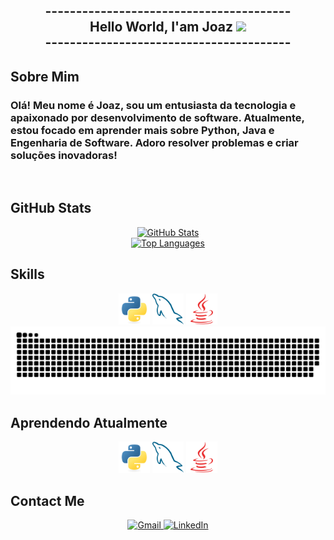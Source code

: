 ##                   <p  align="center">----------------------------------------<br> Hello World, I'am Joaz ![](https://komarev.com/ghpvc/?username=joaz0&color=red) <br>----------------------------------------<br> </p>


## Sobre Mim
### Olá! Meu nome é Joaz, sou um entusiasta da tecnologia e apaixonado por desenvolvimento de software. Atualmente, estou focado em aprender mais sobre Python, Java e Engenharia de Software. Adoro resolver problemas e criar soluções inovadoras!



<img src="https://i.pinimg.com/originals/c8/88/ec/c888ec0f20ad324bf182d51dbe767611.gif" alt="">

## GitHub Stats

<div align="center">
  <a href="https://github.com/joaz0">
    <img src="https://github-readme-stats.vercel.app/api?username=joaz0&layout=compact&theme=github_dark_dimmed&show_icons=true&hide_border=true" alt="GitHub Stats" />
  </a>
  <br>
  <a href="https://github.com/joaz0">
    <img src="https://github-readme-stats.vercel.app/api/top-langs/?username=joaz0&layout=compact&langs_count=7&theme=github_dark_dimmed&show_icons=true&hide_border=true" alt="Top Languages" />
  </a>

</div>


## Skills
<div align="center">
  <img src="https://raw.githubusercontent.com/devicons/devicon/ca28c779441053191ff11710fe24a9e6c23690d6/icons/python/python-original.svg" height="50" alt="Python">
  <img src="https://raw.githubusercontent.com/devicons/devicon/ca28c779441053191ff11710fe24a9e6c23690d6/icons/mysql/mysql-original.svg" height="50" alt="MySQL">
  <img src="https://raw.githubusercontent.com/devicons/devicon/ca28c779441053191ff11710fe24a9e6c23690d6/icons/java/java-plain.svg" height="50" alt="Java">
</div>


<div align="center">
  <img src="https://github.com/joaz0/joaz0/blob/output/github-contribution-grid-snake.svg" alt="Snake animation">
</div>

## Aprendendo Atualmente
<div align="center">
  <img src="https://raw.githubusercontent.com/devicons/devicon/ca28c779441053191ff11710fe24a9e6c23690d6/icons/python/python-original.svg" height="50" alt="Python">
  <img src="https://raw.githubusercontent.com/devicons/devicon/ca28c779441053191ff11710fe24a9e6c23690d6/icons/mysql/mysql-original.svg" height="50" alt="MySQL">
  <img src="https://raw.githubusercontent.com/devicons/devicon/ca28c779441053191ff11710fe24a9e6c23690d6/icons/java/java-plain.svg" height="50" alt="Java">
</div>
 
## Contact Me
<div align="center">
  <a href="mailto:joazrodrigues21@gmail.com">
    <img src="https://img.shields.io/badge/Gmail-D14836?style=for-the-badge&logo=gmail&logoColor=white" height="30" width="100" alt="Gmail">
  </a>
  <a href="https://www.linkedin.com/in/seu-usuario-linkedin">
    <img src="https://img.shields.io/badge/LinkedIn-0077B5?style=for-the-badge&logo=linkedin&logoColor=white" height="30" width="100" alt="LinkedIn">
  </a>
</div>
